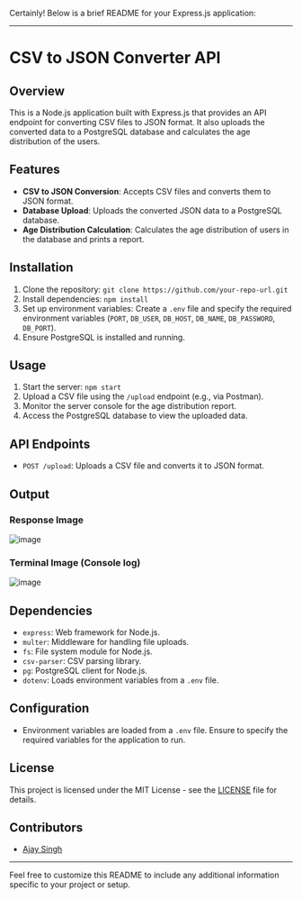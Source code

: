 Certainly! Below is a brief README for your Express.js application:

---

# CSV to JSON Converter API

## Overview
This is a Node.js application built with Express.js that provides an API endpoint for converting CSV files to JSON format. It also uploads the converted data to a PostgreSQL database and calculates the age distribution of the users.

## Features
- **CSV to JSON Conversion**: Accepts CSV files and converts them to JSON format.
- **Database Upload**: Uploads the converted JSON data to a PostgreSQL database.
- **Age Distribution Calculation**: Calculates the age distribution of users in the database and prints a report.

## Installation
1. Clone the repository: `git clone https://github.com/your-repo-url.git`
2. Install dependencies: `npm install`
3. Set up environment variables: Create a `.env` file and specify the required environment variables (`PORT`, `DB_USER`, `DB_HOST`, `DB_NAME`, `DB_PASSWORD`, `DB_PORT`).
4. Ensure PostgreSQL is installed and running.

## Usage
1. Start the server: `npm start`
2. Upload a CSV file using the `/upload` endpoint (e.g., via Postman).
3. Monitor the server console for the age distribution report.
4. Access the PostgreSQL database to view the uploaded data.

## API Endpoints
- `POST /upload`: Uploads a CSV file and converts it to JSON format.

## Output
### Response Image
![image](https://github.com/jaykush42/CsvToJson/assets/81802769/c15b2955-b857-4d1e-b1c1-78bc603374a7)

### Terminal Image (Console log)
![image](https://github.com/jaykush42/CsvToJson/assets/81802769/08cb863d-3530-4ca0-8af6-eb28d6506a7f)


## Dependencies
- `express`: Web framework for Node.js.
- `multer`: Middleware for handling file uploads.
- `fs`: File system module for Node.js.
- `csv-parser`: CSV parsing library.
- `pg`: PostgreSQL client for Node.js.
- `dotenv`: Loads environment variables from a `.env` file.

## Configuration
- Environment variables are loaded from a `.env` file. Ensure to specify the required variables for the application to run.

## License
This project is licensed under the MIT License - see the [LICENSE](LICENSE) file for details.

## Contributors
- [Ajay Singh](https://github.com/Aj052001)

---

Feel free to customize this README to include any additional information specific to your project or setup.
